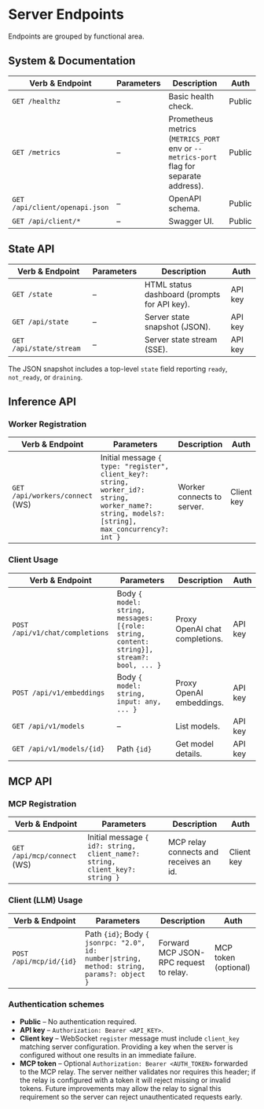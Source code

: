 # Server Endpoints

Endpoints are grouped by functional area.

## System & Documentation

| Verb & Endpoint | Parameters | Description | Auth |
| --- | --- | --- | --- |
| `GET /healthz` | – | Basic health check. | Public |
| `GET /metrics` | – | Prometheus metrics (`METRICS_PORT` env or `--metrics-port` flag for separate address). | Public |
| `GET /api/client/openapi.json` | – | OpenAPI schema. | Public |
| `GET /api/client/*` | – | Swagger UI. | Public |

## State API

| Verb & Endpoint | Parameters | Description | Auth |
| --- | --- | --- | --- |
| `GET /state` | – | HTML status dashboard (prompts for API key). | API key |
| `GET /api/state` | – | Server state snapshot (JSON). | API key |
| `GET /api/state/stream` | – | Server state stream (SSE). | API key |

The JSON snapshot includes a top-level `state` field reporting `ready`, `not_ready`, or `draining`.

## Inference API

### Worker Registration

| Verb & Endpoint | Parameters | Description | Auth |
| --- | --- | --- | --- |
| `GET /api/workers/connect` (WS) | Initial message `{ type: "register", client_key?: string, worker_id?: string, worker_name?: string, models?: [string], max_concurrency?: int }` | Worker connects to server. | Client key |

### Client Usage

| Verb & Endpoint | Parameters | Description | Auth |
| --- | --- | --- | --- |
| `POST /api/v1/chat/completions` | Body `{ model: string, messages: [{role: string, content: string}], stream?: bool, ... }` | Proxy OpenAI chat completions. | API key |
| `POST /api/v1/embeddings` | Body `{ model: string, input: any, ... }` | Proxy OpenAI embeddings. | API key |
| `GET /api/v1/models` | – | List models. | API key |
| `GET /api/v1/models/{id}` | Path `{id}` | Get model details. | API key |

## MCP API

### MCP Registration

| Verb & Endpoint | Parameters | Description | Auth |
| --- | --- | --- | --- |
| `GET /api/mcp/connect` (WS) | Initial message `{ id?: string, client_name?: string, client_key?: string }` | MCP relay connects and receives an id. | Client key |

### Client (LLM) Usage

| Verb & Endpoint | Parameters | Description | Auth |
| --- | --- | --- | --- |
| `POST /api/mcp/id/{id}` | Path `{id}`; Body `{ jsonrpc: "2.0", id: number\|string, method: string, params?: object }` | Forward MCP JSON-RPC request to relay. | MCP token (optional) |

### Authentication schemes
- **Public** – No authentication required.
- **API key** – `Authorization: Bearer <API_KEY>`.
- **Client key** – WebSocket `register` message must include `client_key` matching server configuration. Providing a key when the server is configured without one results in an immediate failure.
- **MCP token** – Optional `Authorization: Bearer <AUTH_TOKEN>` forwarded to the MCP relay. The server neither validates nor requires this header; if the relay is configured with a token it will reject missing or invalid tokens. Future improvements may allow the relay to signal this requirement so the server can reject unauthenticated requests early.

